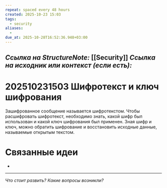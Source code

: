 ```yaml
---
repeat: spaced every 48 hours
created: 2025-10-23 15:03
tags:
  - security
aliases:
  -
due_at: 2025-10-28T16:52:36.948+03:00
---
```

*Ссылка на StructureNote:* [[Security]] 
*Ссылка на исходник или контекст (если есть):*
- 

# 202510231503 Шифротекст и ключ шифрования

Зашифрованное сообщение называется шифротекстом. Чтобы расшифровать шифротекст, необходимо знать, какой шифр был использован и какой ключ шифрования был применен. Зная шифр и ключ, можно обратить шифрование и восстановить исходные данные, называемые открытым текстом.
# Связанные идеи

- 

---

*Что стоит развить? Какие вопросы возникли?*
